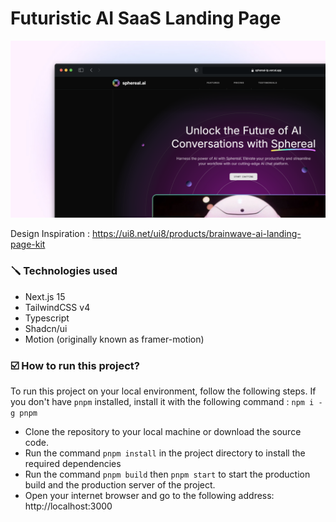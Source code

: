 # Futuristic AI SaaS Landing Page

![](public/opengraph-image.png)

Design Inspiration : https://ui8.net/ui8/products/brainwave-ai-landing-page-kit

### 🪛 Technologies used

- Next.js 15
- TailwindCSS v4
- Typescript
- Shadcn/ui
- Motion (originally known as framer-motion)

### ☑️ How to run this project?
To run this project on your local environment, follow the following steps. If you don't have `pnpm` installed, install it with the following command : `npm i -g pnpm`

- Clone the repository to your local machine or download the source code.
- Run the command `pnpm install` in the project directory to install the required dependencies
- Run the command `pnpm build` then `pnpm start` to start the production build and the production server of the project.
- Open your internet browser and go to the following address: http://localhost:3000